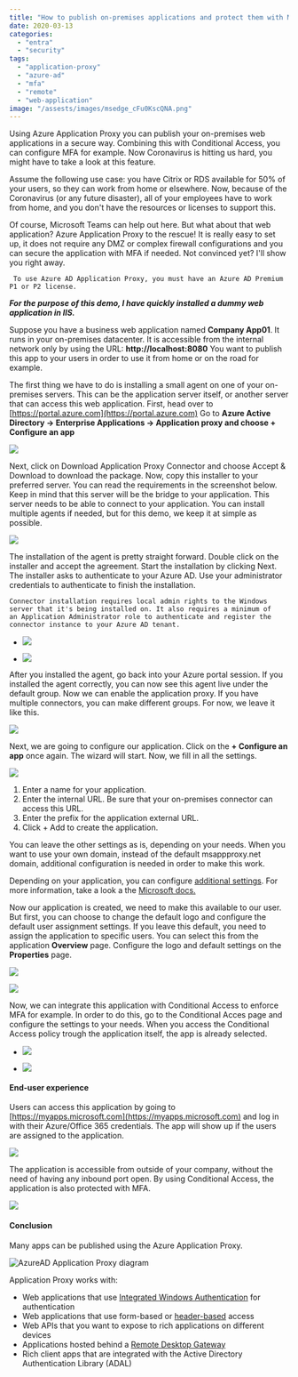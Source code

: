 ```yaml
---
title: "How to publish on-premises applications and protect them with MFA"
date: 2020-03-13
categories: 
  - "entra"
  - "security"
tags: 
  - "application-proxy"
  - "azure-ad"
  - "mfa"
  - "remote"
  - "web-application"
image: "/assests/images/msedge_cFu0KscQNA.png"
---
```


Using Azure Application Proxy you can publish your on-premises web applications in a secure way. Combining this with Conditional Access, you can configure MFA for example. Now Coronavirus is hitting us hard, you might have to take a look at this feature.

Assume the following use case: you have Citrix or RDS available for 50% of your users, so they can work from home or elsewhere. Now, because of the Coronavirus (or any future disaster), all of your employees have to work from home, and you don't have the resources or licenses to support this.

Of course, Microsoft Teams can help out here. But what about that web application? Azure Application Proxy to the rescue! It is really easy to set up, it does not require any DMZ or complex firewall configurations and you can secure the application with MFA if needed. Not convinced yet? I'll show you right away.

```
 To use Azure AD Application Proxy, you must have an Azure AD Premium P1 or P2 license. 
```

**_For the purpose of this demo, I have quickly installed a dummy web application in IIS._**

Suppose you have a business web application named **Company App01**. It runs in your on-premises datacenter. It is accessible from the internal network only by using the URL: **http://localhost:8080** You want to publish this app to your users in order to use it from home or on the road for example.

The first thing we have to do is installing a small agent on one of your on-premises servers. This can be the application server itself, or another server that can access this web application. First, head over to [https://portal.azure.com](https://portal.azure.com) Go to **Azure Active Directory -> Enterprise Applications -> Application proxy and choose + Configure an app**

![](/assets/images/msedge_fW4k13Ah0J.png)

Next, click on Download Application Proxy Connector and choose Accept & Download to download the package. Now, copy this installer to your preferred server. You can read the requirements in the screenshot below. Keep in mind that this server will be the bridge to your application. This server needs to be able to connect to your application. You can install multiple agents if needed, but for this demo, we keep it at simple as possible.

![](/assets/images/msedge_pfNYOZib8N.png)

The installation of the agent is pretty straight forward. Double click on the installer and accept the agreement. Start the installation by clicking Next. The installer asks to authenticate to your Azure AD. Use your administrator credentials to authenticate to finish the installation.

```
Connector installation requires local admin rights to the Windows server that it's being installed on. It also requires a minimum of an Application Administrator role to authenticate and register the connector instance to your Azure AD tenant. 
```

- ![](/assets/images/mstsc_OCDMWQUADM-1024x752.png)
    
- ![](/assets/images/mstsc_S2KTewceSI-1024x965.png)
    

After you installed the agent, go back into your Azure portal session. If you installed the agent correctly, you can now see this agent live under the default group. Now we can enable the application proxy. If you have multiple connectors, you can make different groups. For now, we leave it like this.

![](/assets/images/msedge_PnTmExrGcL.png)

Next, we are going to configure our application. Click on the **\+ Configure an app** once again. The wizard will start. Now, we fill in all the settings.

![](/assets/images/msedge_6MqdlGvyjC-1009x1024.png)

1. Enter a name for your application.
2. Enter the internal URL. Be sure that your on-premises connector can access this URL.
3. Enter the prefix for the application external URL.
4. Click + Add to create the application.

You can leave the other settings as is, depending on your needs. When you want to use your own domain, instead of the default msappproxy.net domain, additional configuration is needed in order to make this work.

Depending on your application, you can configure [additional settings](https://docs.microsoft.com/en-us/azure/active-directory/manage-apps/application-proxy-add-on-premises-application#add-an-on-premises-app-to-azure-ad). For more information, take a look a the [Microsoft docs.](https://docs.microsoft.com/en-us/azure/active-directory/manage-apps/what-is-application-proxy)

Now our application is created, we need to make this available to our user. But first, you can choose to change the default logo and configure the default user assignment settings. If you leave this default, you need to assign the application to specific users. You can select this from the application **Overview** page. Configure the logo and default settings on the **Properties** page.

![](/assets/images/msedge_cFu0KscQNA.png)

![](/assets/images/msedge_jUpT0Z6p3d.png)

Now, we can integrate this application with Conditional Access to enforce MFA for example. In order to do this, go to the Conditional Acces page and configure the settings to your needs. When you access the Conditional Access policy trough the application itself, the app is already selected.

- ![](/assets/images/msedge_BsvxKuIErC-1024x744.png)
    
- ![](/assets/images/msedge_pxsIOjOnQg-994x1024.png)
    

#### End-user experience

Users can access this application by going to [https://myapps.microsoft.com](https://myapps.microsoft.com) and log in with their Azure/Office 365 credentials. The app will show up if the users are assigned to the application.

![](/assets/images/msedge_pQvdysv4lY.png)

The application is accessible from outside of your company, without the need of having any inbound port open. By using Conditional Access, the application is also protected with MFA.

![](/assets/images/msedge_6xt9uYompN.png)

#### Conclusion

Many apps can be published using the Azure Application Proxy.

![AzureAD Application Proxy diagram](/assets/images/azureappproxxy.png)

Application Proxy works with:

- Web applications that use [Integrated Windows Authentication](https://docs.microsoft.com/en-us/azure/active-directory/manage-apps/application-proxy-configure-single-sign-on-with-kcd) for authentication
- Web applications that use form-based or [header-based](https://docs.microsoft.com/en-us/azure/active-directory/manage-apps/application-proxy-configure-single-sign-on-with-ping-access) access
- Web APIs that you want to expose to rich applications on different devices
- Applications hosted behind a [Remote Desktop Gateway](https://docs.microsoft.com/en-us/azure/active-directory/manage-apps/application-proxy-integrate-with-remote-desktop-services)
- Rich client apps that are integrated with the Active Directory Authentication Library (ADAL)
